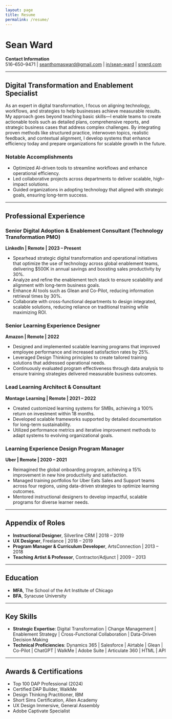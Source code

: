 ```yaml
---
layout: page
title: Resume
permalink: /resume/
---
```

# Sean Ward
**Contact Information**  
516–650–9471 | [seanthomasward@gmail.com](mailto:seanthomasward@gmail.com) | [in/sean-ward](https://www.linkedin.com/in/sean-ward) | [snwrd.com](https://snwrd.com)

---

## Digital Transformation and Enablement Specialist  
As an expert in digital transformation, I focus on aligning technology, workflows, and strategies to help businesses achieve measurable results. My approach goes beyond teaching basic skills—I enable teams to create actionable tools such as detailed plans, comprehensive reports, and strategic business cases that address complex challenges. By integrating proven methods like structured practice, interwoven topics, realistic feedback, and contextual alignment, I develop systems that enhance efficiency today and prepare organizations for scalable growth in the future.

### Notable Accomplishments  
- Optimized AI-driven tools to streamline workflows and enhance operational efficiency.  
- Led collaborative projects across departments to deliver scalable, high-impact solutions.  
- Guided organizations in adopting technology that aligned with strategic goals, ensuring long-term success.  

---

## Professional Experience

### **Senior Digital Adoption & Enablement Consultant (Technology Transformation PMO)**  
**LinkedIn | Remote | 2023 – Present**  
- Spearhead strategic digital transformation and operational initiatives that optimize the use of technology across global enablement teams, delivering $500K in annual savings and boosting sales productivity by 30%.  
- Analyze and refine the enablement tech stack to ensure scalability and alignment with long-term business goals.  
- Enhance AI tools such as Glean and Co-Pilot, reducing information retrieval times by 30%.  
- Collaborate with cross-functional departments to design integrated, scalable solutions, reducing reliance on traditional training while maximizing ROI.  

### **Senior Learning Experience Designer**  
**Amazon | Remote | 2022**  
- Designed and implemented scalable learning programs that improved employee performance and increased satisfaction rates by 25%.  
- Leveraged Design Thinking principles to create tailored training solutions that addressed operational needs.  
- Continuously evaluated program effectiveness through data analysis to ensure training strategies delivered measurable business outcomes.  

### **Lead Learning Architect & Consultant**  
**Montage Learning | Remote | 2021 – 2022**  
- Created customized learning systems for SMBs, achieving a 100% return on investment within 18 months.  
- Developed scalable frameworks supported by detailed documentation for long-term sustainability.  
- Utilized performance metrics and iterative improvement methods to adapt systems to evolving organizational goals.  

### **Learning Experience Design Program Manager**  
**Uber | Remote | 2020 – 2021**  
- Reimagined the global onboarding program, achieving a 15% improvement in new hire productivity and satisfaction.  
- Managed training portfolios for Uber Eats Sales and Support teams across four regions, using data-driven strategies to optimize learning outcomes.  
- Mentored instructional designers to develop impactful, scalable programs for diverse learner needs.  

---

## Appendix of Roles  
- **Instructional Designer**, Silverline CRM | 2018 – 2019  
- **UX Designer**, Freelance | 2018 – 2019  
- **Program Manager & Curriculum Developer**, ArtsConnection | 2013 – 2018  
- **Teaching Artist & Professor**, Contractor/Adjunct | 2009 – 2013  

---

## Education  
- **MFA**, The School of the Art Institute of Chicago  
- **BFA**, Syracuse University  

---

## Key Skills  
- **Strategic Expertise**: Digital Transformation | Change Management | Enablement Strategy | Cross-Functional Collaboration | Data-Driven Decision Making  
- **Technical Proficiencies**: Dynamics 365 | Salesforce | Airtable | Glean | Co-Pilot | ChatGPT | WalkMe | Adobe Suite | Articulate 360 | HTML | API

---

## Awards & Certifications  
- Top 100 DAP Professional (2024)  
- Certified DAP Builder, WalkMe  
- Design Thinking Practitioner, IBM  
- Short Sims Certification, Allen Academy  
- UX Design Immersive, General Assembly  
- Adobe Captivate Specialist  
